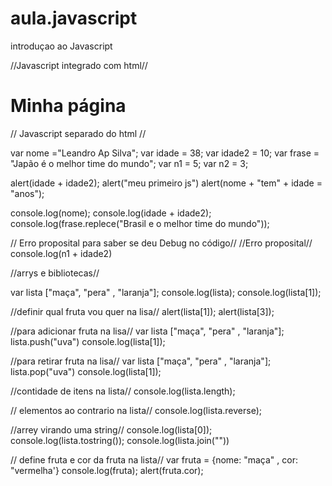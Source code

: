 # aula.javascript
introduçao ao Javascript

//Javascript integrado com html//

<!DOCTYPE>
<html lang="pt-br">
         <head>
              <title>Minha página</title>
              <meta charset="ulf-8">
         </head>
<body>
         <script>
                alert("Meu  primeiro js")
         </script>
                <h1>Minha página</h1>
</body>
  
  
  
  // Javascript separado do html //

var nome ="Leandro Ap Silva";
var idade = 38;
var idade2 = 10;
var frase = "Japão é o melhor time do mundo";
var n1 = 5;
var n2 = 3;


alert(idade + idade2);
alert("meu primeiro js")
alert(nome + "tem" + idade = "anos");

console.log(nome);
console.log(idade + idade2);
console.log(frase.replece("Brasil e o melhor time do mundo"));

// Erro proposital para saber se deu Debug no código//
//Erro proposital//
console.log(n1 + idade2) 

//arrys e bibliotecas//

var lista ["maça", "pera" , "laranja"];
console.log(lista);
console.log(lista[1]);

//definir qual fruta vou quer na lisa//
alert(lista[1]);
alert(lista[3]);

//para adicionar fruta na lisa//
var lista ["maça", "pera" , "laranja"];
lista.push("uva")
console.log(lista[1]);

//para retirar fruta na lisa//
var lista ["maça", "pera" , "laranja"];
lista.pop("uva")
console.log(lista[1]);

//contidade de itens na lista//
console.log(lista.length);

// elementos ao contrario na lista//
console.log(lista.reverse);


//arrey virando uma string//
console.log(lista[0]);
console.log(lista.tostring());
console.log(lista.join(""))


// define  fruta e cor da fruta na lista//
var fruta = {nome: "maça" , cor: "vermelha'}
console.log(fruta);
alert(fruta.cor);


